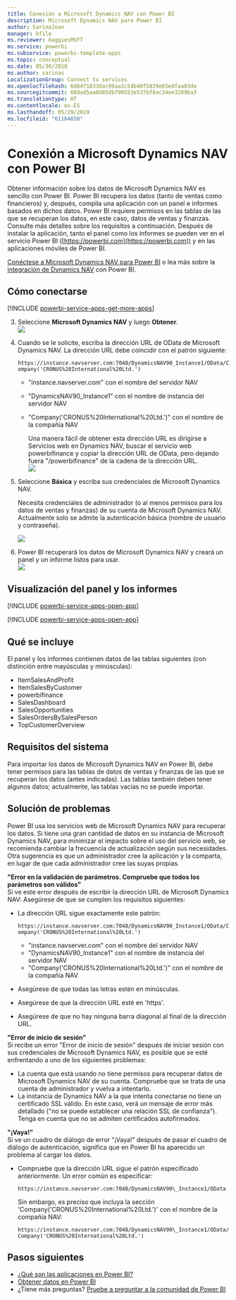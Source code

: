 ```yaml
---
title: Conexión a Microsoft Dynamics NAV con Power BI
description: Microsoft Dynamics NAV para Power BI
author: SarinaJoan
manager: kfile
ms.reviewer: maggiesMSFT
ms.service: powerbi
ms.subservice: powerbi-template-apps
ms.topic: conceptual
ms.date: 05/30/2018
ms.author: sarinas
LocalizationGroup: Connect to services
ms.openlocfilehash: 6d8471833dac99aa3c54b40f5839e65edfaa03de
ms.sourcegitcommit: 60dad5aa0d85db790553e537bf8ac34ee3289ba3
ms.translationtype: HT
ms.contentlocale: es-ES
ms.lasthandoff: 05/29/2019
ms.locfileid: "61164650"
---
```

# <a name="connect-to-microsoft-dynamics-nav-with-power-bi"></a>Conexión a Microsoft Dynamics NAV con Power BI
Obtener información sobre los datos de Microsoft Dynamics NAV es sencillo con Power BI. Power BI recupera los datos (tanto de ventas como financieros) y, después, compila una aplicación con un panel e informes basados en dichos datos. Power BI requiere permisos en las tablas de las que se recuperan los datos, en este caso, datos de ventas y finanzas. Consulte más detalles sobre los requisitos a continuación. Después de instalar la aplicación, tanto el panel como los informes se pueden ver en el servicio Power BI ([https://powerbi.com](https://powerbi.com)) y en las aplicaciones móviles de Power BI. 

[Conéctese a Microsoft Dynamics NAV para Power BI](https://app.powerbi.com/getdata/services/microsoft-dynamics-nav) o lea más sobre la [integración de Dynamics NAV](https://powerbi.microsoft.com/integrations/microsoft-dynamics-nav) con Power BI.

## <a name="how-to-connect"></a>Cómo conectarse
[!INCLUDE [powerbi-service-apps-get-more-apps](./includes/powerbi-service-apps-get-more-apps.md)]

3. Seleccione **Microsoft Dynamics NAV** y luego **Obtener**.  
   ![](media/service-connect-to-microsoft-dynamics-nav/mdnav.png)
4. Cuando se le solicite, escriba la dirección URL de OData de Microsoft Dynamics NAV. La dirección URL debe coincidir con el patrón siguiente:
   
    `https://instance.navserver.com:7048/DynamicsNAV90_Instance1/OData/Company('CRONUS%20International%20Ltd.')`
   
   * "instance.navserver.com" con el nombre del servidor NAV
   * "DynamicsNAV90\_Instance1" con el nombre de instancia del servidor NAV
   * "Company('CRONUS%20International%20Ltd.')" con el nombre de la compañía NAV
     
     Una manera fácil de obtener esta dirección URL es dirigirse a Servicios web en Dynamics NAV, buscar el servicio web powerbifinance y copiar la dirección URL de OData, pero dejando fuera "/powerbifinance" de la cadena de la dirección URL.  
     ![](media/service-connect-to-microsoft-dynamics-nav/param.png)
5. Seleccione **Básica** y escriba sus credenciales de Microsoft Dynamics NAV.
   
    Necesita credenciales de administrador (o al menos permisos para los datos de ventas y finanzas) de su cuenta de Microsoft Dynamics NAV.  Actualmente solo se admite la autenticación básica (nombre de usuario y contraseña).
   
    ![](media/service-connect-to-microsoft-dynamics-nav/creds.png)
6. Power BI recuperará los datos de Microsoft Dynamics NAV y creará un panel y un informe listos para usar.   
   ![](media/service-connect-to-microsoft-dynamics-nav/dashboard.png)

## <a name="view-the-dashboard-and-reports"></a>Visualización del panel y los informes
[!INCLUDE [powerbi-service-apps-open-app](./includes/powerbi-service-apps-open-app.md)]

[!INCLUDE [powerbi-service-apps-open-app](./includes/powerbi-service-apps-what-now.md)]

## <a name="whats-included"></a>Qué se incluye
El panel y los informes contienen datos de las tablas siguientes (con distinción entre mayúsculas y minúsculas):  

* ItemSalesAndProfit  
* ItemSalesByCustomer  
* powerbifinance  
* SalesDashboard  
* SalesOpportunities  
* SalesOrdersBySalesPerson  
* TopCustomerOverview  

## <a name="system-requirements"></a>Requisitos del sistema
Para importar los datos de Microsoft Dynamics NAV en Power BI, debe tener permisos para las tablas de datos de ventas y finanzas de las que se recuperan los datos (antes indicadas). Las tablas también deben tener algunos datos; actualmente, las tablas vacías no se puede importar.

## <a name="troubleshooting"></a>Solución de problemas
Power BI usa los servicios web de Microsoft Dynamics NAV para recuperar los datos. Si tiene una gran cantidad de datos en su instancia de Microsoft Dynamics NAV, para minimizar el impacto sobre el uso del servicio web, se recomienda cambiar la frecuencia de actualización según sus necesidades. Otra sugerencia es que un administrador cree la aplicación y la comparta, en lugar de que cada administrador cree las suyas propias.

**"Error en la validación de parámetros. Compruebe que todos los parámetros son válidos"**  
Si ve este error después de escribir la dirección URL de Microsoft Dynamics NAV: Asegúrese de que se cumplen los requisitos siguientes:

* La dirección URL sigue exactamente este patrón:
  
    `https://instance.navserver.com:7048/DynamicsNAV90_Instance1/OData/Company('CRONUS%20International%20Ltd.')`
  
  * "instance.navserver.com" con el nombre del servidor NAV
  * "DynamicsNAV90\_Instance1" con el nombre de instancia del servidor NAV
  * "Company('CRONUS%20International%20Ltd.')" con el nombre de la compañía NAV
* Asegúrese de que todas las letras estén en minúsculas.  
* Asegúrese de que la dirección URL esté en 'https'.  
* Asegúrese de que no hay ninguna barra diagonal al final de la dirección URL.

**"Error de inicio de sesión"**  
Si recibe un error "Error de inicio de sesión" después de iniciar sesión con sus credenciales de Microsoft Dynamics NAV, es posible que se esté enfrentando a uno de los siguientes problemas:

* La cuenta que está usando no tiene permisos para recuperar datos de Microsoft Dynamics NAV de su cuenta. Compruebe que se trata de una cuenta de administrador y vuelva a intentarlo.
* La instancia de Dynamics NAV a la que intenta conectarse no tiene un certificado SSL válido. En este caso, verá un mensaje de error más detallado ("no se puede establecer una relación SSL de confianza"). Tenga en cuenta que no se admiten certificados autofirmados.

**"¡Vaya!"**  
Si ve un cuadro de diálogo de error "¡Vaya!" después de pasar el cuadro de diálogo de autenticación, significa que en Power BI ha aparecido un problema al cargar los datos.

* Compruebe que la dirección URL sigue el patrón especificado anteriormente. Un error común es especificar:
  
    `https://instance.navserver.com:7048/DynamicsNAV90\_Instance1/OData`
  
    Sin embargo, es preciso que incluya la sección 'Company('CRONUS%20International%20Ltd.')' con el nombre de la compañía NAV:
  
    `https://instance.navserver.com:7048/DynamicsNAV90\_Instance1/OData/Company('CRONUS%20International%20Ltd.')`

## <a name="next-steps"></a>Pasos siguientes
* [¿Qué son las aplicaciones en Power BI?](service-create-distribute-apps.md)
* [Obtener datos en Power BI](service-get-data.md)
* ¿Tiene más preguntas? [Pruebe a preguntar a la comunidad de Power BI](http://community.powerbi.com/)

